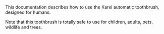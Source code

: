 This documentation describes how to use the Karel automatic toothbrush, designed for humans.

Note that this toothbrush is totally safe to use for children, adults, pets, wildlife and trees.
